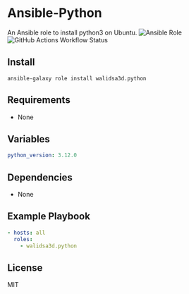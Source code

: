 Ansible-Python
=========

An Ansible role to install python3 on Ubuntu.
![Ansible Role](https://img.shields.io/ansible/role/d/walidsa3d/python)
![GitHub Actions Workflow Status](https://img.shields.io/github/actions/workflow/status/walidsa3d/python/main.yml)

Install
------------
```
ansible-galaxy role install walidsa3d.python

```

Requirements
------------

- None

Variables
--------------
```yaml
python_version: 3.12.0
```

Dependencies
------------
- None

Example Playbook
----------------
```yaml
- hosts: all
  roles:
    - walidsa3d.python
```
License
-------

MIT
